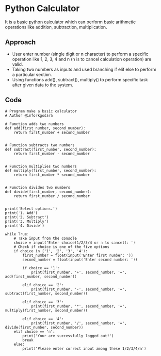 # Python Calculator

It is a basic python calculator which can perform basic arithmetic operations like addition, subtraction, multiplication.

## Approach

* User enter number (single digit or n character) to perform a specific operation like 1, 2, 3, 4 and n (n is to cancel calculation operation) are valid.
* Taking two numbers as inputs and used branching if elif else to perform a particular section.
* Using functions add(), subtract(), multiply() to perform specific task after given data to the system.

## Code
```
# Program make a basic calculator
# Author @inforkgodara

# Function adds two numbers
def add(first_number, second_number):
    return first_number + second_number


# Function subtracts two numbers
def subtract(first_number, second_number):
    return first_number - second_number


# Function multiplies two numbers
def multiply(first_number, second_number):
    return first_number * second_number


# Function divides two numbers
def divide(first_number, second_number):
    return first_number / second_number


print('Select options.')
print('1. Add')
print('2. Subtract')
print('3. Multiply')
print('4. Divide')

while True:
    # Take input from the console
    choice = input('Enter choice(1/2/3/4 or n to cancel): ')
    # Check if choice is one of the five options
    if choice in ('1', '2', '3', '4'):
        first_number = float(input('Enter first number: '))
        second_number = float(input('Enter second number: '))

        if choice == '1':
            print(first_number, '+', second_number, '=', add(first_number, second_number))

        elif choice == '2':
            print(first_number, '-', second_number, '=', subtract(first_number, second_number))

        elif choice == '3':
            print(first_number, '*', second_number, '=', multiply(first_number, second_number))

        elif choice == '4':
            print(first_number, '/', second_number, '=', divide(first_number, second_number))
    elif choice == 'n':
        print('Your are successfully logged out!')
        break
    else:
        print('Please enter correct input among these 1/2/3/4/n')

```